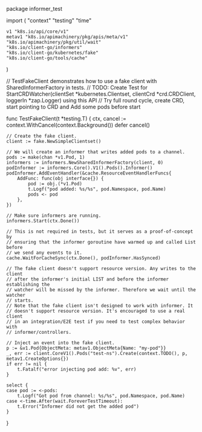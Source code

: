 package informer_test

import (
	"context"
	"testing"
	"time"

	v1 "k8s.io/api/core/v1"
	metav1 "k8s.io/apimachinery/pkg/apis/meta/v1"
	"k8s.io/apimachinery/pkg/util/wait"
	"k8s.io/client-go/informers"
	"k8s.io/client-go/kubernetes/fake"
	"k8s.io/client-go/tools/cache"
)

// TestFakeClient demonstrates how to use a fake client with SharedInformerFactory in tests.
// TODO: Create Test for StartCRDWatcher(clientSet *kubernetes.Clientset, clientCrd *crd.CRDClient, loggerIn *zap.Logger) using this API
// Try full round cycle, create CRD, start pointing to CRD and Add some pods before start

func TestFakeClient(t *testing.T) {
	ctx, cancel := context.WithCancel(context.Background())
	defer cancel()

	// Create the fake client.
	client := fake.NewSimpleClientset()

	// We will create an informer that writes added pods to a channel.
	pods := make(chan *v1.Pod, 1)
	informers := informers.NewSharedInformerFactory(client, 0)
	podInformer := informers.Core().V1().Pods().Informer()
	podInformer.AddEventHandler(&cache.ResourceEventHandlerFuncs{
		AddFunc: func(obj interface{}) {
			pod := obj.(*v1.Pod)
			t.Logf("pod added: %s/%s", pod.Namespace, pod.Name)
			pods <- pod
		},
	})

	// Make sure informers are running.
	informers.Start(ctx.Done())

	// This is not required in tests, but it serves as a proof-of-concept by
	// ensuring that the informer goroutine have warmed up and called List before
	// we send any events to it.
	cache.WaitForCacheSync(ctx.Done(), podInformer.HasSynced)

	// The fake client doesn't support resource version. Any writes to the client
	// after the informer's initial LIST and before the informer establishing the
	// watcher will be missed by the informer. Therefore we wait until the watcher
	// starts.
	// Note that the fake client isn't designed to work with informer. It
	// doesn't support resource version. It's encouraged to use a real client
	// in an integration/E2E test if you need to test complex behavior with
	// informer/controllers.

	// Inject an event into the fake client.
	p := &v1.Pod{ObjectMeta: metav1.ObjectMeta{Name: "my-pod"}}
	_, err := client.CoreV1().Pods("test-ns").Create(context.TODO(), p, metav1.CreateOptions{})
	if err != nil {
		t.Fatalf("error injecting pod add: %v", err)
	}

	select {
	case pod := <-pods:
		t.Logf("Got pod from channel: %s/%s", pod.Namespace, pod.Name)
	case <-time.After(wait.ForeverTestTimeout):
		t.Error("Informer did not get the added pod")
	}
}
